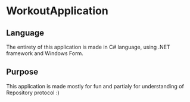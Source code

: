 # WorkoutApplication

## Language
The entirety of this application is made in C# language, using .NET framework and Windows Form.

## Purpose
This application is made mostly for fun and partialy for understanding of Repository protocol :)
